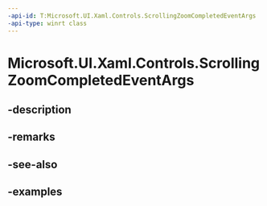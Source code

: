 ```yaml
---
-api-id: T:Microsoft.UI.Xaml.Controls.ScrollingZoomCompletedEventArgs
-api-type: winrt class
---
```


# Microsoft.UI.Xaml.Controls.ScrollingZoomCompletedEventArgs

<!--
public sealed class ScrollingZoomCompletedEventArgs
-->


## -description

## -remarks

## -see-also

## -examples


